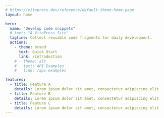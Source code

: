 ```yaml
---
# https://vitepress.dev/reference/default-theme-home-page
layout: home

hero:
  name: "Develop code snippets"
  # text: "A VitePress Site"
  tagline: Collect reusable code fragments for daily development.
  actions:
    - theme: brand
      text: Quick Start
      link: /introduction
    # - theme: alt
    #   text: API Examples
    #   link: /api-examples

features:
  - title: Feature A
    details: Lorem ipsum dolor sit amet, consectetur adipiscing elit
  - title: Feature B
    details: Lorem ipsum dolor sit amet, consectetur adipiscing elit
  - title: Feature C
    details: Lorem ipsum dolor sit amet, consectetur adipiscing elit
---
```

